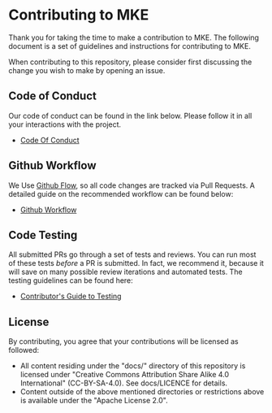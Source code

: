 # Contributing to MKE

Thank you for taking the time to make a contribution to MKE. The following document is a set of guidelines and instructions for contributing to MKE.

When contributing to this repository, please consider first discussing the change you wish to make by opening an issue.

## Code of Conduct
Our code of conduct can be found in the link below. Please follow it in all your interactions with the project.
* [Code Of Conduct](./CODE_OF_CONDUCT.md) 

## Github Workflow
We Use [Github Flow](https://guides.github.com/introduction/flow/index.html), so all code changes are tracked via Pull Requests.
A detailed guide on the recommended workflow can be found below:
 * [Github Workflow](./docs/contributors/github_workflow.md)

## Code Testing
All submitted PRs go through a set of tests and reviews. You can run most of these tests *before* a PR is submitted.
In fact, we recommend it, because it will save on many possible review iterations and automated tests.
The testing guidelines can be found here:
* [Contributor's Guide to Testing](./docs/contributors/testing.md)

## License
By contributing, you agree that your contributions will be licensed as followed:

* All content residing under the "docs/" directory of this repository is licensed under "Creative Commons Attribution Share Alike 4.0 International" (CC-BY-SA-4.0). See docs/LICENCE for details.
* Content outside of the above mentioned directories or restrictions above is available under the "Apache License 2.0".